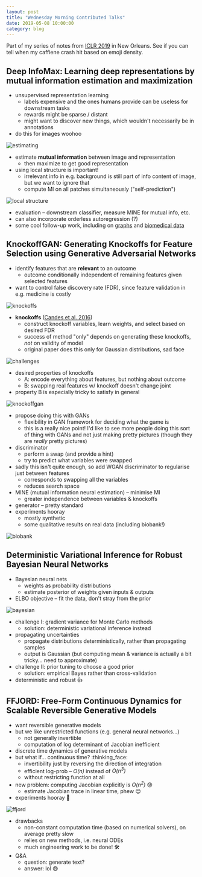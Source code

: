 ```yaml
---
layout: post
title: "Wednesday Morning Contributed Talks"
date: 2019-05-08 10:00:00
category: blog
---
```


Part of my series of notes from [ICLR 2019](https://iclr.cc/Conferences/2019) in New Orleans.
See if you can tell when my caffiene crash hit based on emoji density.

## Deep InfoMax: Learning deep representations by mutual information estimation and maximization
* unsupervised representation learning
    * labels expensive and the ones humans provide can be useless for downstream tasks
    * rewards might be sparse / distant
    * might want to discover new things, which wouldn't necessarily be in annotations
* do this for images woohoo

![estimating](/assets/images/2019-iclr/estimating.jpg "estimating")

* estimate **mutual information** between image and representation
    * then maximize to get good representation
* using local structure is important!
    * irrelevant info in e.g. background is still part of info content of image, but we want to ignore that
    * compute MI on all patches simultaneously ("self-prediction")

![local structure](/assets/images/2019-iclr/local-structure.jpg "local structure")

* evaluation – downstream classifier, measure MINE for mutual info, etc.
* can also incorporate orderless autoregression (?)
* some cool follow-up work, including on [graphs](https://arxiv.org/abs/1809.10341) and [biomedical data](https://arxiv.org/abs/1904.10931)

## KnockoffGAN: Generating Knockoffs for Feature Selection using Generative Adversarial Networks
* identify features that are **relevant** to an outcome
    * outcome conditionally independent of remaining features given selected features
* want to control false discovery rate (FDR), since feature validation in e.g. medicine is costly

![knockoffs](/assets/images/2019-iclr/knockoffs.jpg "knockoffs")

* **knockoffs** ([Candes et al. 2016](https://arxiv.org/abs/1610.02351))
    * construct knockoff variables, learn weights, and select based on desired FDR
    * success of method "only" depends on generating these knockoffs, *not* on validity of model
    * original paper does this only for Gaussian distributions, sad face

![challenges](/assets/images/2019-iclr/knockoff-challenges.jpg "challenges")

* desired properties of knockoffs
    * A: encode everything about features, but nothing about outcome
    * B: swapping real features w/ knockoff doesn't change joint
* property B is especially tricky to satisfy in general

![knockoffgan](/assets/images/2019-iclr/knockoff-gan.jpg "knockoffgan")

* propose doing this with GANs
    * flexibility in GAN framework for deciding what the game is
    * this is a really nice point! I'd like to see more people doing this sort of thing with GANs and not just making pretty pictures (though they are *really* pretty pictures)
* discriminator
    * perform a swap (and provide a hint)
    * try to predict what variables were swapped
* sadly this isn't quite enough, so add WGAN discriminator to regularise just between features
    * corresponds to swapping all the variables
    * reduces search space
* MINE (mutual information neural estimation) – minimise MI
    * greater independence between variables & knockoffs
* generator – pretty standard
* experiments hooray
    * mostly synthetic
    * some qualitative results on real data (including biobank!)

![biobank](/assets/images/2019-iclr/knockoff-results.jpg "biobank")

## Deterministic Variational Inference for Robust Bayesian Neural Networks
* Bayesian neural nets
    * weights as probability distributions
    * estimate posterior of weights given inputs & outputs
* ELBO objective – fit the data, don't stray from the prior

![bayesian](/assets/images/2019-iclr/bayesian.jpg "bayesian")

* challenge I: gradient variance for Monte Carlo methods
    * solution: deterministic variational inference instead
* propagating uncertainties
    * propagate distributions deterministically, rather than propagating samples
    * output is Gaussian (but computing mean & variance is actually a bit tricky... need to approximate)
* challenge II: prior tuning to choose a good prior
    * solution: empirical Bayes rather than cross-validation
* deterministic and robust :+1:

## FFJORD: Free-Form Continuous Dynamics for Scalable Reversible Generative Models
* want reversible generative models
* but we like unrestricted functions (e.g. general neural networks...)
    * not generally invertible
    * computation of log determinant of Jacobian inefficient
* discrete time dynamics of generative models
* but what if... continuous time? :thinking_face:
    * invertibility just by reversing the direction of integration
    * efficient log-prob – *O(n)* instead of *O(n<sup>3</sup>)*
    * without restricting function at all
* new problem: computing Jacobian explicitly is *O(n<sup>2</sup>)* :sweat:
    * estimate Jacobian trace in linear time, phew :relieved:
* experiments hooray :tada:

![ffjord](/assets/images/2019-iclr/ffjord.jpg "ffjord")

* drawbacks
    * non-constant computation time (based on numerical solvers), on average pretty slow
    * relies on new methods, i.e. neural ODEs
    * much engineering work to be done! :hammer_and_wrench:
* Q&A
    * question: generate text?
    * answer: lol :sweat_smile:
